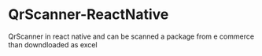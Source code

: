 # QrScanner-ReactNative
QrScanner in react native and can be scanned a package from e commerce than downdloaded as excel

